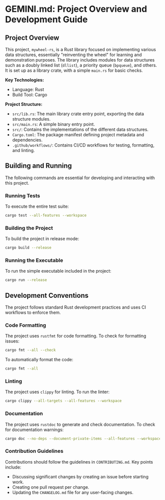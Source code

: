 # GEMINI.md: Project Overview and Development Guide

## Project Overview

This project, `mywheel-rs`, is a Rust library focused on implementing various data structures, essentially "reinventing the wheel" for learning and demonstration purposes. The library includes modules for data structures such as a doubly linked list (`dllist`), a priority queue (`bpqueue`), and others. It is set up as a library crate, with a simple `main.rs` for basic checks.

**Key Technologies:**
*   Language: Rust
*   Build Tool: Cargo

**Project Structure:**
*   `src/lib.rs`: The main library crate entry point, exporting the data structure modules.
*   `src/main.rs`: A simple binary entry point.
*   `src/`: Contains the implementations of the different data structures.
*   `Cargo.toml`: The package manifest defining project metadata and dependencies.
*   `.github/workflows/`: Contains CI/CD workflows for testing, formatting, and linting.

## Building and Running

The following commands are essential for developing and interacting with this project.

### Running Tests
To execute the entire test suite:
```sh
cargo test --all-features --workspace
```

### Building the Project
To build the project in release mode:
```sh
cargo build --release
```

### Running the Executable
To run the simple executable included in the project:
```sh
cargo run --release
```

## Development Conventions

The project follows standard Rust development practices and uses CI workflows to enforce them.

### Code Formatting
The project uses `rustfmt` for code formatting. To check for formatting issues:
```sh
cargo fmt --all --check
```
To automatically format the code:
```sh
cargo fmt --all
```

### Linting
The project uses `clippy` for linting. To run the linter:
```sh
cargo clippy --all-targets --all-features --workspace
```

### Documentation
The project uses `rustdoc` to generate and check documentation. To check for documentation warnings:
```sh
cargo doc --no-deps --document-private-items --all-features --workspace --examples
```

### Contribution Guidelines
Contributions should follow the guidelines in `CONTRIBUTING.md`. Key points include:
*   Discussing significant changes by creating an issue before starting work.
*   Creating one pull request per change.
*   Updating the `CHANGELOG.md` file for any user-facing changes.
